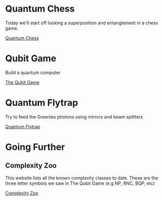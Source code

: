 # Quantum Chess

Today we'll start off looking a superposition and entanglement in a chess game.

[Quantum Chess](https://iqim.caltech.edu/quantum-puzzles/)

# Qubit Game

Build a quantum computer

[The Qubit Game](https://quantumai.google/education/thequbitgame)

# Quantum Flytrap

Try to feed the Greenies photons using mirrors and beam splitters

[Quantum Flytrap](https://lab.quantumflytrap.com/game)


# Going Further

## Complexity Zoo

This website lists all the known complexity classes to date.  These are the three letter symbols we saw in The Qubit Game (e.g NP, RNC, BQP, etc)

[Complexity Zoo](https://complexityzoo.net/Complexity_Zoo)
